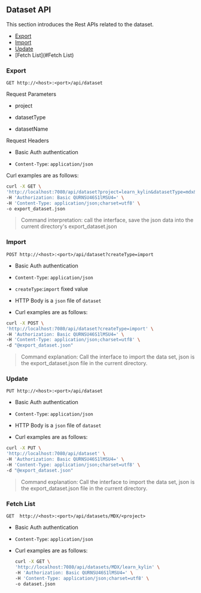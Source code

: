 ## Dataset API


This section introduces the Rest APIs related to the dataset.

- [Export](#export)
- [Import](#import)
- [Update](#Update)
- [Fetch List](#Fetch List)



### Export

`GET http://<host>:<port>/api/dataset`

Request Parameters

- project

- datasetType

- datasetName

Request Headers

- Basic Auth authentication

- `Content-Type`: `application/json`

Curl examples are as follows:

```sh
curl -X GET \
'http://localhost:7080/api/dataset?project=learn_kylin&datasetType=mdx&datasetName=test' \
-H 'Authorization: Basic QURNSU46S1lMSU4=' \
-H 'Content-Type: application/json;charset=utf8' \
-o export_dataset.json
```

> Command interpretation: call the interface, save the json data into the current directory's export_dataset.json



### Import

`POST http://<host>:<port>/api/dataset?createType=import`

- Basic Auth authentication

- `Content-Type`: `application/json`

- `createType`:`import` fixed value

- HTTP Body is a `json` file of `dataset`

- Curl examples are as follows:

```sh
curl -X POST \
'http://localhost:7080/api/dataset?createType=import' \
-H 'Authorization: Basic QURNSU46S1lMSU4=' \
-H 'Content-Type: application/json;charset=utf8' \
-d "@export_dataset.json"
```

> Command explanation: Call the interface to import the data set, json is the export_dataset.json file in the current directory.



### Update

`PUT http://<host>:<port>/api/dataset`

- Basic Auth authentication

- `Content-Type`: `application/json`

- HTTP Body is a `json` file of `dataset`

- Curl examples are as follows:

```sh
curl -X PUT \
'http://localhost:7080/api/dataset' \
-H 'Authorization: Basic QURNSU46S1lMSU4=' \
-H 'Content-Type: application/json;charset=utf8' \
-d "@export_dataset.json"
```

> Command explanation: Call the interface to import the data set, json is the export_dataset.json file in the current directory.



### Fetch List

`GET  http://<host>:<port>/api/datasets/MDX/<project>`

- Basic Auth authentication

- `Content-Type`: `application/json`

- Curl examples are as follows:

  ```sh
  curl -X GET \
  'http://localhost:7080/api/datasets/MDX/learn_kylin' \
  -H 'Authorization: Basic QURNSU46S1lMSU4=' \
  -H 'Content-Type: application/json;charset=utf8' \
  -o dataset.json
  ```

